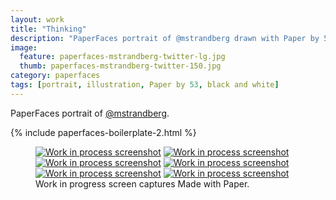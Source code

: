 ```yaml
---
layout: work
title: "Thinking"
description: "PaperFaces portrait of @mstrandberg drawn with Paper by 53 on an iPad."
image: 
  feature: paperfaces-mstrandberg-twitter-lg.jpg
  thumb: paperfaces-mstrandberg-twitter-150.jpg
category: paperfaces
tags: [portrait, illustration, Paper by 53, black and white]
---
```


PaperFaces portrait of [@mstrandberg](http://twitter.com/mstrandberg).

{% include paperfaces-boilerplate-2.html %}

<figure class="third">
	<a href="{{ site.url }}/images/paperfaces-mstrandberg-process-1-lg.jpg"><img src="{{ site.url }}/images/paperfaces-mstrandberg-process-1-600.jpg" alt="Work in process screenshot"></a>
	<a href="{{ site.url }}/images/paperfaces-mstrandberg-process-2-lg.jpg"><img src="{{ site.url }}/images/paperfaces-mstrandberg-process-2-600.jpg" alt="Work in process screenshot"></a>
	<a href="{{ site.url }}/images/paperfaces-mstrandberg-process-3-lg.jpg"><img src="{{ site.url }}/images/paperfaces-mstrandberg-process-3-600.jpg" alt="Work in process screenshot"></a>
	<a href="{{ site.url }}/images/paperfaces-mstrandberg-process-4-lg.jpg"><img src="{{ site.url }}/images/paperfaces-mstrandberg-process-4-600.jpg" alt="Work in process screenshot"></a>
	<a href="{{ site.url }}/images/paperfaces-mstrandberg-process-5-lg.jpg"><img src="{{ site.url }}/images/paperfaces-mstrandberg-process-5-600.jpg" alt="Work in process screenshot"></a>
	<a href="{{ site.url }}/images/paperfaces-mstrandberg-process-6-lg.jpg"><img src="{{ site.url }}/images/paperfaces-mstrandberg-process-6-600.jpg" alt="Work in process screenshot"></a>
	<figcaption>Work in progress screen captures Made with Paper.</figcaption>
</figure>